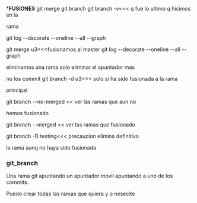 *******FUSIONES******
  git merge
git branch
git branch -v<<< q  fue  lo ultimo q    hicimos  en  la  

rama

git log --decorate --oneline --all --graph

git merge u3<<<fusionamos  al master
git log --decorate --oneline --all --graph

eliminamos  una  rama  solo  eliminar el  apuntador mas  

no  los commit
git branch -d u3<<< solo si ha  sido  fusionada a la rama 

principal

git branch --no-merged << ver  las  ramas  que  aun  no  

hemos  fusionado

git branch --merged << ver  las  ramas  que fusionado

git branch -D testing<<< precaucion  elimina definitivo  

la  rama  aunq  no haya  sido  fusionada

### git_branch

Una  rama git  apuntando un apuntador  movil apuntando  a uno de  los  commits.

Puedo  crear  todas  las  ramas  que  quiera  y  o  nesecite